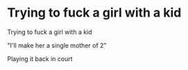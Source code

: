 # Trying to fuck a girl with a kid

Trying to fuck a girl with a kid 

"I'll make her a single mother of 2"

Playing it back in court
